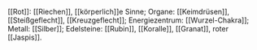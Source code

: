 [[Rot]]: [[Riechen]], [[körperlich]]e Sinne; Organe: [[Keimdrüsen]], [[Steißgeflecht]], [[Kreuzgeflecht]]; Energiezentrum: [[Wurzel-Chakra]]; Metall: [[Silber]]; Edelsteine: [[Rubin]], [[Koralle]], [[Granat]], roter [[Jaspis]].